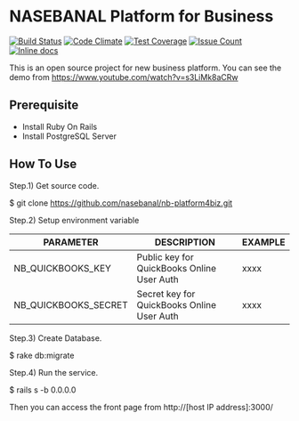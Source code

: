 # NASEBANAL Platform for Business

[![Build Status](https://travis-ci.org/nasebanal/nb-platform4biz.svg)](https://travis-ci.org/nasebanal/nb-platform4biz)
[![Code Climate](https://codeclimate.com/github/nasebanal/nb-platform4biz/badges/gpa.svg)](https://codeclimate.com/github/nasebanal/nb-platform4biz)
[![Test Coverage](https://codeclimate.com/github/nasebanal/nb-platform4biz/badges/coverage.svg)](https://codeclimate.com/github/nasebanal/nb-platform4biz/coverage)
[![Issue Count](https://codeclimate.com/github/nasebanal/nb-platform4biz/badges/issue_count.svg)](https://codeclimate.com/github/nasebanal/nb-platform4biz)
[![Inline docs](http://inch-ci.org/github/nasebanal/nb-platform4biz.svg?branch=master)](http://inch-ci.org/github/nasebanal/nb-platform4biz)


This is an open source project for new business platform.
You can see the demo from https://www.youtube.com/watch?v=s3LiMk8aCRw


## Prerequisite

* Install Ruby On Rails
* Install PostgreSQL Server


## How To Use

Step.1) Get source code.

 $ git clone https://github.com/nasebanal/nb-platform4biz.git

Step.2) Setup environment variable

PARAMETER|DESCRIPTION|EXAMPLE
---------|-----------|-------
NB_QUICKBOOKS_KEY|Public key for QuickBooks Online User Auth|xxxx
NB_QUICKBOOKS_SECRET|Secret key for QuickBooks Online User Auth|xxxx

Step.3) Create Database.

 $ rake db:migrate

Step.4) Run the service.

 $ rails s -b 0.0.0.0

Then you can access the front page from http://[host IP address]:3000/
